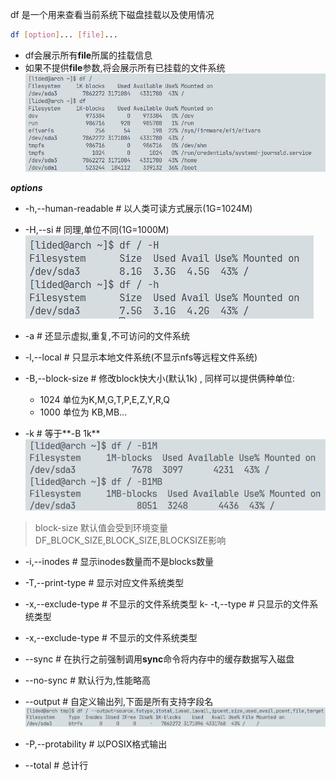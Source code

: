 df 是一个用来查看当前系统下磁盘挂载以及使用情况

```sh
df [option]... [file]...
```

- df会展示所有**file**所属的挂载信息
- 如果不提供**file**参数,将会展示所有已挂载的文件系统
![](images/Pasted%20image%2020250312200823.png)

***options***

- -h,--human-readable # 以人类可读方式展示(1G=1024M)
- -H,--si # 同理,单位不同(1G=1000M)
![](images/Pasted%20image%2020250312201056.png)


- -a #  还显示虚拟,重复,不可访问的文件系统
- -l,--local # 只显示本地文件系统(不显示nfs等远程文件系统)


- -B,--block-size # 修改block快大小(默认1k) , 同样可以提供俩种单位:
	- 1024 单位为K,M,G,T,P,E,Z,Y,R,Q
	- 1000 单位为 KB,MB...
- -k # 等于**-B 1k**
![](images/Pasted%20image%2020250312203046.png)
> block-size 默认值会受到环境变量DF_BLOCK_SIZE,BLOCK_SIZE,BLOCKSIZE影响


- -i,--inodes # 显示inodes数量而不是blocks数量


- -T,--print-type # 显示对应文件系统类型
- -x,--exclude-type # 不显示的文件系统类型
k- -t,--type # 只显示的文件系统类型
- -x,--exclude-type # 不显示的文件系统类型


- --sync # 在执行之前强制调用**sync**命令将内存中的缓存数据写入磁盘
- --no-sync # 默认行为,性能略高


- --output # 自定义输出列,下面是所有支持字段名
![](images/Pasted%20image%2020250312210449.png)


- -P,--protability # 以POSIX格式输出


- --total # 总计行